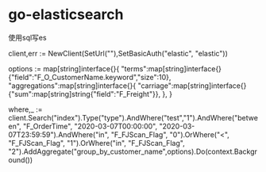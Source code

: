 # go-elasticsearch
使用sql写es

client,err := NewClient(SetUrl(""),SetBasicAuth("elastic", "elastic"))

options := map[string]interface{}{
	"terms":map[string]interface{}{"field":"F_O_CustomerName.keyword","size":10},
	"aggregations":map[string]interface{}{
		"carriage":map[string]interface{}{"sum":map[string]string{"field":"F_Freight"}},
	},
}

where,_ := client.Search("index").Type("type").AndWhere("test","1").AndWhere("between", "F_OrderTime", "2020-03-07T00:00:00", "2020-03-07T23:59:59").AndWhere("in", "F_FJScan_Flag", "0").OrWhere("<", "F_FJScan_Flag", "1").OrWhere("in", "F_FJScan_Flag", "2").AddAggregate("group_by_customer_name",options).Do(context.Background())
